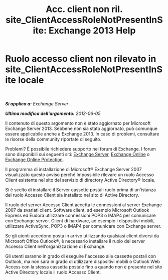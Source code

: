﻿---
title: 'Acc. client non ril. site_ClientAccessRoleNotPresentInSite: Exchange 2013 Help'
TOCTitle: Ruolo accesso client non rilevato in site_ClientAccessRoleNotPresentInSite locale
ms:assetid: b5bfc6af-9c55-46c0-a293-6078b64e87dd
ms:mtpsurl: https://technet.microsoft.com/it-it/library/ms.exch.setupreadiness.clientaccessrolenotpresentinsite(v=EXCHG.150)
ms:contentKeyID: 50481477
ms.date: 05/22/2018
mtps_version: v=EXCHG.150
ms.translationtype: MT
---

# Ruolo accesso client non rilevato in site\_ClientAccessRoleNotPresentInSite locale

 

_**Si applica a:** Exchange Server_

_**Ultima modifica dell'argomento:** 2012-06-05_

Il contenuto di questo argomento non è stato aggiornato per Microsoft Exchange Server 2013. Sebbene non sia stato aggiornato, può comunque essere applicabile anche a Exchange 2013. In caso di problemi, consultare le risorse della community riportate di seguito.

Problemi? È possibile richiedere supporto nei forum di Exchange. I forum sono disponibili sui seguenti siti: [Exchange Server](https://go.microsoft.com/fwlink/p/?linkid=60612), [Exchange Online](https://go.microsoft.com/fwlink/p/?linkid=267542) o [Exchange Online Protection](https://go.microsoft.com/fwlink/p/?linkid=285351).

Il programma di installazione di Microsoft® Exchange Server 2007 visualizzato questo avviso perché Impossibile rilevare un ruolo Accesso Client esistente nel sito del servizio di directory Active Directory® locale.

Si è scelto di installare il Server cassette postali ruolo prima di un'istanza del ruolo Accesso Client sia installato nel sito di Active Directory.

Il ruolo del server Accesso Client accetta le connessioni al server Exchange 2007 da svariati client. Software client, ad esempio Microsoft Outlook Express ed Eudora utilizzare connessioni POP3 o IMAP4 per comunicare con Exchange server. Client di hardware, ad esempio i dispositivi mobili, utilizzare ActiveSync, POP3 o IMAP4 per comunicare con Exchange server.

Se gli utenti accedono posta in arrivo utilizzando qualsiasi client diversi da Microsoft Office Outlook®, è necessario installare il ruolo del server Accesso Client nell'organizzazione di Exchange.

Gli utenti saranno in grado di eseguire l'accesso alle cassette postali con Outlook, ma non sarà in grado di utilizzare dispositivi mobili o Outlook Web Access con la stessa cassetta postale fino a quando non è presente nel sito Active Directory locale il ruolo Accesso Client.

